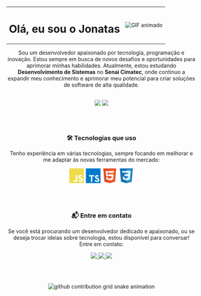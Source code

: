 <div align="center">

  <table align="center">
    <tr>
      <td><h1>Olá, eu sou o Jonatas</h1></td>
      <td><img src="https://media.giphy.com/media/jTNG3RF6EwbkpD4LZx/giphy.gif" width="120" alt="GIF animado" /></td>
    </tr>
  </table>

  <p>
    Sou um desenvolvedor apaixonado por tecnologia, programação e inovação. Estou sempre em busca de novos desafios e oportunidades para aprimorar minhas habilidades. Atualmente, estou estudando <strong>Desenvolvimento de Sistemas</strong> no <strong>Senai Cimatec</strong>, onde continuo a expandir meu conhecimento e aprimorar meu potencial para criar soluções de software de alta qualidade.
  </p>

  <br/>

  <img width="420" src="https://github-readme-stats.vercel.app/api?username=Jonatasgit23&show_icons=true&theme=merko&include_all_commits=true&count_private=true"/>
  <img width="420" src="https://github-readme-stats.vercel.app/api/top-langs/?username=Jonatasgit23&layout=compact&langs_count=10&theme=merko"/>

  <br/><br/>

  <h3>🛠️ Tecnologias que uso</h3>
  <p>
    Tenho experiência em várias tecnologias, sempre focando em melhorar e me adaptar às novas ferramentas do mercado:
  </p>
  <img height="40" width="40" src="https://raw.githubusercontent.com/devicons/devicon/master/icons/javascript/javascript-plain.svg" alt="JavaScript"/>
  <img height="40" width="40" src="https://raw.githubusercontent.com/devicons/devicon/master/icons/typescript/typescript-plain.svg" alt="TypeScript"/>
  <img height="40" width="40" src="https://raw.githubusercontent.com/devicons/devicon/master/icons/html5/html5-original.svg" alt="HTML5"/>
  <img height="40" width="40" src="https://raw.githubusercontent.com/devicons/devicon/master/icons/css3/css3-original.svg" alt="CSS3"/>

  <br/><br/>

  <h3>📬 Entre em contato</h3>
  <p>
    Se você está procurando um desenvolvedor dedicado e apaixonado, ou se deseja trocar ideias sobre tecnologia, estou disponível para conversar! Entre em contato:
  </p>
  <a href="https://instagram.com/jona.tas879" target="_blank">
    <img src="https://img.shields.io/badge/-Instagram-%23E4405F?style=for-the-badge&logo=instagram&logoColor=white">
  </a>
  <a href="mailto:jonatas12072000@gmail.com">
    <img src="https://img.shields.io/badge/-Gmail-%23333?style=for-the-badge&logo=gmail&logoColor=white">
  </a>
  <a href="https://www.linkedin.com/in/jonatas-de-jesus-muniz-4683972b2/" target="_blank">
    <img src="https://img.shields.io/badge/-LinkedIn-%230077B5?style=for-the-badge&logo=linkedin&logoColor=white">
  </a>

  <br/><br/>

  
 <picture>
  <source media="(prefers-color-scheme: dark)" srcset="https://raw.githubusercontent.com/Jonatasgit23/Jonatasgit23/output/github-contribution-grid-snake-dark.svg" />
  <img alt="github contribution grid snake animation" src="https://raw.githubusercontent.com/Jonatasgit23/Jonatasgit23/output/github-contribution-grid-snake.svg" />
</picture>
</div>